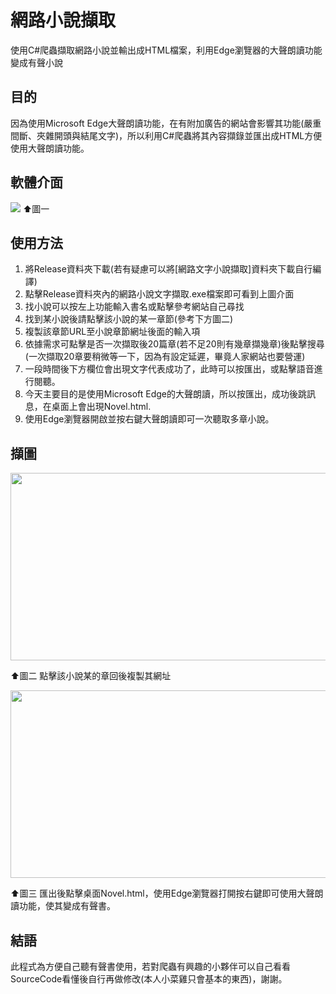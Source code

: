 # 網路小說擷取
使用C#爬蟲擷取網路小說並輸出成HTML檔案，利用Edge瀏覽器的大聲朗讀功能變成有聲小說
## 目的
  因為使用Microsoft Edge大聲朗讀功能，在有附加廣告的網站會影響其功能(嚴重間斷、夾雜開頭與結尾文字)，所以利用C#爬蟲將其內容擷錄並匯出成HTML方便使用大聲朗讀功能。
## 軟體介面
![](https://github.com/Chen-Yi-Lun/CatchNovel/blob/main/1.JPG?raw=true)
 ⬆圖一
## 使用方法
1. 將Release資料夾下載(若有疑慮可以將[網路文字小說擷取]資料夾下載自行編譯)
1. 點擊Release資料夾內的網路小說文字擷取.exe檔案即可看到上圖介面
1. 找小說可以按左上功能輸入書名或點擊參考網站自己尋找
1. 找到某小說後請點擊該小說的某一章節(參考下方圖二)
1. 複製該章節URL至小說章節網址後面的輸入項
1. 依據需求可點擊是否一次擷取後20篇章(若不足20則有幾章擷幾章)後點擊搜尋(一次擷取20章要稍微等一下，因為有設定延遲，畢竟人家網站也要營運)
1. 一段時間後下方欄位會出現文字代表成功了，此時可以按匯出，或點擊語音進行閱聽。
1. 今天主要目的是使用Microsoft Edge的大聲朗讀，所以按匯出，成功後跳訊息，在桌面上會出現Novel.html.
1. 使用Edge瀏覽器開啟並按右鍵大聲朗讀即可一次聽取多章小說。
## 擷圖
<img src="https://github.com/Chen-Yi-Lun/CatchNovel/blob/main/3.JPG?raw=true"  width="700" height="300">

 ⬆圖二  點擊該小說某的章回後複製其網址
 
<img src="https://github.com/Chen-Yi-Lun/CatchNovel/blob/main/2.jpg?raw=true"  width="700" height="300">

 ⬆圖三  匯出後點擊桌面Novel.html，使用Edge瀏覽器打開按右鍵即可使用大聲朗讀功能，使其變成有聲書。
 ## 結語
 此程式為方便自己聽有聲書使用，若對爬蟲有興趣的小夥伴可以自己看看SourceCode看懂後自行再做修改(本人小菜雞只會基本的東西)，謝謝。
